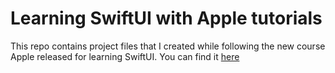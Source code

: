 # Learning SwiftUI with Apple tutorials

This repo contains project files that I created while following the new course Apple released for learning SwiftUI. You can find it [here](https://developer.apple.com/tutorials/swiftui)
